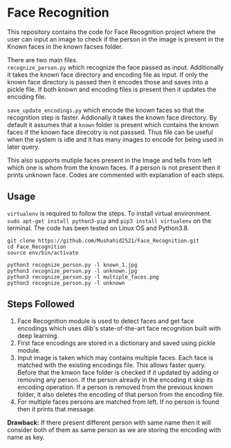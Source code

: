 # Face Recognition
This repository contains the code for Face Recognition project where the user can input an image to check if the person in the image is present in the Known faces in the known facses folder.    

There are two main files.  
`recognize_person.py` which recognize the face passed as input. Additionally it takes the known face directory and encoding file as input. If only the known face directory is passed then it encodes those and saves into a pickle file. If both known and encoding files is present then it updates the encoding file.  

`save_update_encodings.py` which encode the known faces so that the recognition step is faster. Addionally it takes the known face directory. By default it assumes that a `known` folder is present which contains the known faces if the known face direcotry is not passsed. Thus file can be useful when the system is idle and it has many images to encode for being used in later query.   


This also supports mutiple faces present in the Image and tells from left which one is whom from the known faces. If a person is not present then it prints unknown face. Codes are commented with explanation of each steps. 

## Usage   
`virtualenv` is required to follow the steps. To install virtual environment. `sudo apt-get install python3-pip` and `pip3 install virtualenv` on the terminal. 
The code has been tested on Linux OS and Python3.8. 
```
git clone https://github.com/Mushahid2521/Face_Recognition.git
cd Face_Recognition
source env/bin/activate

python3 recognize_person.py -l known_1.jpg
python3 recognize_person.py -l unknown.jpg
python3 recognize_person.py -l multiple_faces.png
python3 recognize_person.py -l unknown
```

## Steps Followed
1. Face Recognition module is used to detect faces and get face encodings which uses dlib's state-of-the-art face recognition built with deep learning.
2. First face encodings are stored in a dictionary and saved using pickle module. 
3. Input image is taken which may contains multiple faces. Each face is matched with the existing encodings file. This allows faster query. Before that the knwon face folder is checked if it updated by adding or removing any person. If the person already in the encoding it skip its encoding operation. If a person is removed from the previous known folder, it also deletes the encoding of that person from the encoding file. 
4. For multiple faces persons are matched from left. If no person is found then it prints that message. 

**Drawback:** If there present different person with same name then it will consider both of them as same person as we are storing the encoding with name as key.  



